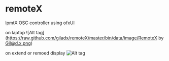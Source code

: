 # remoteX
lpmtX OSC controller using ofxUI

on laptop
![Alt tag](https://raw.github.com/giladx/remoteX/master/bin/data/image/RemoteX by Gil@d.x.png)

on extend or remoed display
![Alt tag](https://raw.github.com/giladx/remoteX/master/bin/data/image/bg.png)

